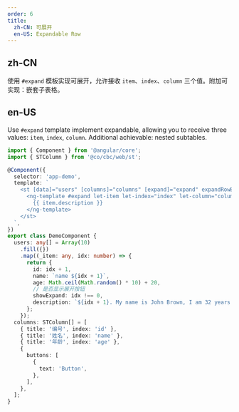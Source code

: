 ```yaml
---
order: 6
title:
  zh-CN: 可展开
  en-US: Expandable Row
---
```


## zh-CN

使用 `#expand` 模板实现可展开，允许接收 `item`、`index`、`column` 三个值。附加可实现：嵌套子表格。

## en-US

Use `#expand` template implement expandable, allowing you to receive three values: `item`, `index`, `column`. Additional achievable: nested subtables.

```ts
import { Component } from '@angular/core';
import { STColumn } from '@co/cbc/web/st';

@Component({
  selector: 'app-demo',
  template: `
    <st [data]="users" [columns]="columns" [expand]="expand" expandRowByClick expandAccordion>
      <ng-template #expand let-item let-index="index" let-column="column">
        {{ item.description }}
      </ng-template>
    </st>
  `,
})
export class DemoComponent {
  users: any[] = Array(10)
    .fill({})
    .map((_item: any, idx: number) => {
      return {
        id: idx + 1,
        name: `name ${idx + 1}`,
        age: Math.ceil(Math.random() * 10) + 20,
        // 是否显示展开按钮
        showExpand: idx !== 0,
        description: `${idx + 1}. My name is John Brown, I am 32 years old, living in New York No. 1 Lake Park.`,
      };
    });
  columns: STColumn[] = [
    { title: '编号', index: 'id' },
    { title: '姓名', index: 'name' },
    { title: '年龄', index: 'age' },
    {
      buttons: [
        {
          text: 'Button',
        },
      ],
    },
  ];
}
```
